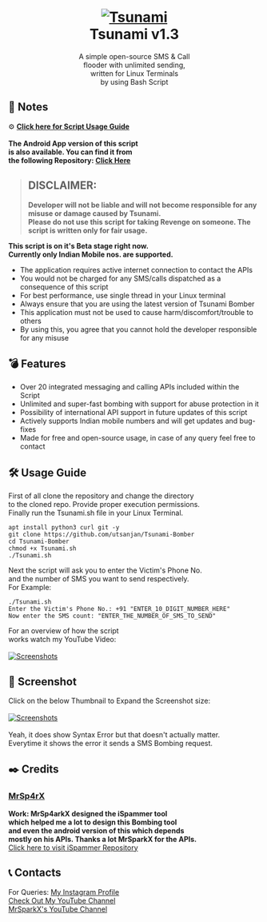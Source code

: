 <h1 align="center">
  <br>
  <a href="https://github.com/utsanjan/Tsunami-Bomber">
  <img src="https://lh3.googleusercontent.com/-B7t6k6KbV2Y/YJRP6aDUcFI/AAAAAAAAgtE/9fnBeyq5whEXRcuVVFEq6BgJdBrcVJBCQCLcBGAsYHQ/s16000/splash.png"
  alt="Tsunami">
  </a><br>
  Tsunami v1.3
  <br>
</h1>  

<p align="center">A simple open-source SMS & Call
<br>flooder with unlimited sending,
<br>written for Linux Terminals<br>by using Bash Script</p>

## 📝 Notes

⚙ **[Click here for Script Usage Guide](#%EF%B8%8F-usage-guide)** <br><br>
**The Android App version of this script<br>
is also available. You can find it from<br>
the following Repository: [Click Here](https://github.com/utsanjan/Tsunami-Bomber-Android/)** <br>

> ## DISCLAIMER:
> **Developer will not be liable and will not become
responsible for any misuse or damage caused by Tsunami.**  
**Please do not use this script for taking Revenge on someone. The script is written only for fair usage.**

**This script is on it's Beta stage right now.<br>
Currently only Indian Mobile nos. are supported.**

- The application requires active internet connection to contact the APIs
- You would not be charged for any SMS/calls dispatched as a consequence of this script
- For best performance, use single thread in your Linux terminal
- Always ensure that you are using the latest version of Tsunami Bomber
- This application must not be used to cause harm/discomfort/trouble to others
- By using this, you agree that you cannot hold the developer responsible for any misuse

## 💣 Features

- Over 20 integrated messaging and calling APIs included within the Script
- Unlimited and super-fast bombing with support for abuse protection in it
- Possibility of international API support in future updates of this script
- Actively supports Indian mobile numbers and will get updates and bug-fixes
- Made for free and open-source usage, in case of any query feel free to contact

## 🛠️ Usage Guide
First of all clone the repository and change the directory<br>
to the cloned repo. Provide proper execution permissions.<br>
Finally run the Tsunami.sh file in your Linux Terminal.<br>

```
apt install python3 curl git -y
git clone https://github.com/utsanjan/Tsunami-Bomber
cd Tsunami-Bomber
chmod +x Tsunami.sh
./Tsunami.sh
```
Next the script will ask you to enter the Victim's Phone No.<br>
and the number of SMS you want to send respectively.
<br>For Example:<br>

```
./Tsunami.sh
Enter the Victim's Phone No.: +91 "ENTER_10_DIGIT_NUMBER_HERE"
Now enter the SMS count: "ENTER_THE_NUMBER_OF_SMS_TO_SEND"
```
For an overview of how the script<br>
works watch my YouTube Video:<br><br>
<a href="https://www.youtube.com/watch?v=YCV0tsNLoFY"><img alt="Screenshots" title="Screenshots" src="https://1.bp.blogspot.com/-fUsNpr6iiMA/YH-5Z2WZW6I/AAAAAAAAfWQ/fwcyrPr1Hycob5AJyUE1i4PbKxZDTkHdgCLcBGAsYHQ/w320-h181/Tsunami.png"/></a>

## 📸 Screenshot

Click on the below Thumbnail to Expand the Screenshot size: <br><br>
<a href="https://1.bp.blogspot.com/-I04VRdhKRn8/YIEEjNxyhzI/AAAAAAAAfZw/zjdPHw4VFPM6fkHu8y3J9V5x4D7mzNpwgCLcBGAsYHQ/s16000/Tsunami.jpeg"><img alt="Screenshots" title="Screenshots" src="https://1.bp.blogspot.com/-7H3v6jgpe1M/YIEEOXSlIwI/AAAAAAAAfZo/dQyzpmJMDoseTH-UzmUtRo8Yb6kEbdyBACLcBGAsYHQ/w400-h311/download.png"/></a><br><br>
Yeah, it does show Syntax Error but that doesn't actually matter.<br>
Everytime it shows the error it sends a SMS Bombing request.

## ✒️ Credits 
### [MrSp4rX](https://github.com/MrSp4rX)<br>
**Work: MrSp4arkX designed the iSpammer tool<br>
which helped me a lot to design this Bombing tool<br>
and even the android version of this which depends<br>
mostly on his APIs. Thanks a lot MrSparkX for the APIs.** <br>
[Click here to visit iSpammer Repository](https://github.com/MrSp4rX/iSpammer)

## 📞 Contacts 

For Queries: [My Instagram Profile](https://www.instagram.com/utsanjan/)  <br>
[Check Out My YouTube Channel](https://www.youtube.com/DopeSatan) <br>
[MrSparkX's YouTube Channel](https://www.youtube.com/c/D4rkH4cker5)
